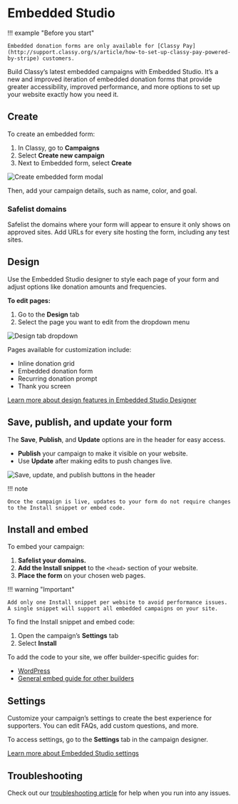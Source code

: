 # Embedded Studio

!!! example "Before you start"

    Embedded donation forms are only available for [Classy Pay](http://support.classy.org/s/article/how-to-set-up-classy-pay-powered-by-stripe) customers.

Build Classy’s latest embedded campaigns with Embedded Studio. It’s a new and improved iteration of embedded donation forms that provide greater accessibility, improved performance, and more options to set up your website exactly how you need it.

## Create

To create an embedded form:

1. In Classy, go to **Campaigns**
2. Select **Create new campaign**
3. Next to Embedded form, select **Create**

![Create embedded form modal](https://learn.classy.org/rs/673-DCU-558/images/create-embedded-studio.png)

Then, add your campaign details, such as name, color, and goal.

### Safelist domains

Safelist the domains where your form will appear to ensure it only shows on approved sites. Add URLs for every site hosting the form, including any test sites.

## Design

Use the Embedded Studio designer to style each page of your form and adjust options like donation amounts and frequencies.

**To edit pages:**

1. Go to the **Design** tab
2. Select the page you want to edit from the dropdown menu

![Design tab dropdown](https://learn.classy.org/rs/673-DCU-558/images/es-design-tab.png)

Pages available for customization include:

- Inline donation grid
- Embedded donation form
- Recurring donation prompt
- Thank you screen

[Learn more about design features in Embedded Studio Designer](https://classyacademy.github.io/help-center/embedded-studio/embedded-studio-designer/)

## Save, publish, and update your form

The **Save**, **Publish**, and **Update** options are in the header for easy access.

- **Publish** your campaign to make it visible on your website.
- Use **Update** after making edits to push changes live.

![Save, update, and publish buttons in the header](https://learn.classy.org/rs/673-DCU-558/images/es-save-update-publish.png)

!!! note

    Once the campaign is live, updates to your form do not require changes to the Install snippet or embed code.

## Install and embed

To embed your campaign:

1. **Safelist your domains.**
2. **Add the Install snippet** to the `<head>` section of your website.
3. **Place the form** on your chosen web pages.

!!! warning "Important"

    Add only one Install snippet per website to avoid performance issues. A single snippet will support all embedded campaigns on your site.

To find the Install snippet and embed code:

1. Open the campaign’s **Settings** tab
2. Select **Install**

To add the code to your site, we offer builder-specific guides for:

- [WordPress](https://classyacademy.github.io/help-center/embedded-studio/embed-a-donation-form-on-wordpress/)
- [General embed guide for other builders](https://classyacademy.github.io/help-center/embedded-studio/install-an-embedded-donation-form/)

## Settings

Customize your campaign’s settings to create the best experience for supporters. You can edit FAQs, add custom questions, and more.

To access settings, go to the **Settings** tab in the campaign designer.

[Learn more about Embedded Studio settings](https://classyacademy.github.io/help-center/embedded-studio/embedded-studio-settings/)

## Troubleshooting

Check out our [troubleshooting article](https://classyacademy.github.io/help-center/embedded-studio/troubleshooting-embedded-campaigns/) for help when you run into any issues.
